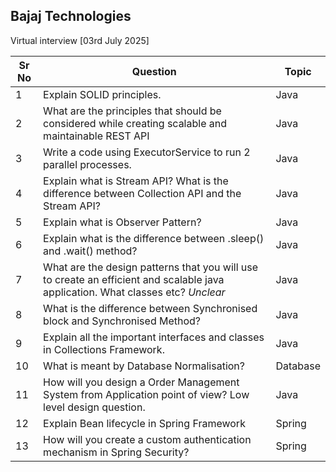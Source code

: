 ## Bajaj Technologies
Virtual interview [03rd July 2025]

| Sr No                       | Question                                                                                                                          |Topic|
|-----------------------------|-----------------------------------------------------------------------------------------------------------------------------------|---------|
| 1 | Explain SOLID principles.                                                                                                         | Java               |
| 2 | What are the principles that should be considered while creating scalable and maintainable REST API                               | Java |
|3 | Write a  code using ExecutorService to run 2 parallel processes.                                                                  | Java|
|4 | Explain what is Stream API? What is the difference between Collection API and the Stream API?                                     | Java |
|5| Explain what is Observer Pattern?                                                                                                 | Java |
|6| Explain what is the difference between .sleep() and .wait() method?                                                               | Java |
| 7 | What are the design patterns that you will use to create an efficient and scalable java application. What classes etc?  _Unclear_ | Java|
| 8 | What is the difference between Synchronised block and Synchronised Method?                                                        | Java |
| 9 | Explain all the important interfaces and classes in Collections Framework.                                                        | Java |
| 10 | What is meant by Database Normalisation?                                                                                          | Database|
| 11 | How will you design a Order Management System from Application point of view? Low level design question.                          | Java |
| 12 | Explain Bean lifecycle in Spring Framework | Spring |
| 13 | How will you create a custom authentication mechanism in Spring Security? | Spring |

